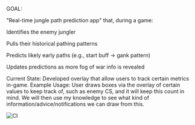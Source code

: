 
GOAL:

"Real-time jungle path prediction app" that, during a game:

Identifies the enemy jungler

Pulls their historical pathing patterns

Predicts likely early paths (e.g., start buff → gank pattern)

Updates predictions as more fog of war info is revealed



Current State:
Developed overlay that allow users to track certain metrics in-game. 
Example Usage: User draws boxes via the overlay of certain values to keep track of, such as enemy CS, and it will keep this count in mind. We will then use my knowledge to see what kind of information/advice/notifications we can draw from this.



![CI](https://github.com/stevenbliu/LoL_assistant/actions/workflows/python.yml/badge.svg)
